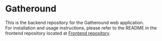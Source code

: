 # Gatheround
This is the backend repository for the Gatheround web application.  
For installation and usage instructions, please refer to the README in the frontend repository located at [Frontend repository](https://github.com/OriHoward/gatheround).